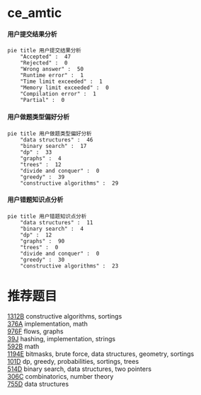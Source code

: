 # ce_amtic

<!-- tabs:start -->



#### **用户提交结果分析**

```mermaid
pie title 用户提交结果分析
    "Accepted" :  47
    "Rejected" :  0
    "Wrong answer" :  50
    "Runtime error" :  1
    "Time limit exceeded" :  1
    "Memory limit exceeded" :  0
    "Compilation error" :  1
    "Partial" :  0
```

#### **用户做题类型偏好分析**

```mermaid
pie title 用户做题类型偏好分析
    "data structures" :  46
    "binary search" :  17
    "dp" :  33
    "graphs" :  4
    "trees" :  12
    "divide and conquer" :  0
    "greedy" :  39
    "constructive algorithms" :  29
```
#### **用户错题知识点分析**

```mermaid
pie title 用户错题知识点分析
    "data structures" :  11
    "binary search" :  4
    "dp" :  12
    "graphs" :  90
    "trees" :  0
    "divide and conquer" :  0
    "greedy" :  30
    "constructive algorithms" :  23
```



<!-- tabs:end -->
# 推荐题目
[1312B](https://codeforces.com/contest/1312/problem/B)		constructive algorithms,
                        sortings		  
[376A](https://codeforces.com/contest/376/problem/A)		implementation,
                        math		  
[976F](https://codeforces.com/contest/976/problem/F)		flows,
                        graphs		  
[39J](https://codeforces.com/contest/39/problem/J)		hashing,
                        implementation,
                        strings		  
[592B](https://codeforces.com/contest/592/problem/B)		math		  
[1194E](https://codeforces.com/contest/1194/problem/E)		bitmasks,
                        brute force,
                        data structures,
                        geometry,
                        sortings		  
[101D](https://codeforces.com/contest/101/problem/D)		dp,
                        greedy,
                        probabilities,
                        sortings,
                        trees		  
[514D](https://codeforces.com/contest/514/problem/D)		binary search,
                        data structures,
                        two pointers		  
[306C](https://codeforces.com/contest/306/problem/C)		combinatorics,
                        number theory		  
[755D](https://codeforces.com/contest/755/problem/D)		data structures		  
